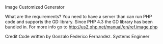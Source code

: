 Image Customized Generator

What are the requirements?
	You need to have a server than can run PHP code and supports the GD library. Since PHP 4.3 the GD library has been bundled in. For more info go to http://us2.php.net/manual/en/ref.image.php

Credit
	Code written by Gonzalo Federico Fernandez. Systems Engineer

